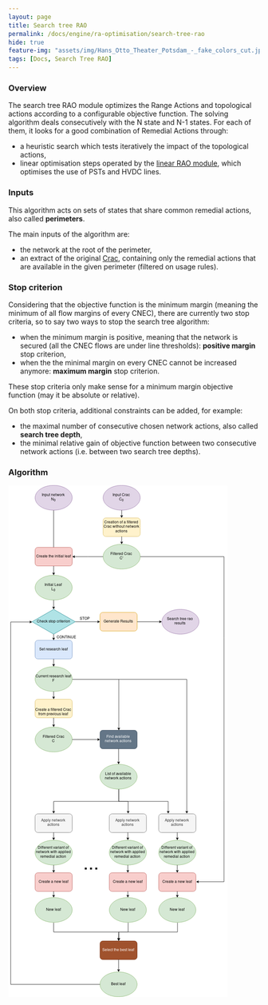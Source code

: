 ```yaml
---
layout: page
title: Search tree RAO
permalink: /docs/engine/ra-optimisation/search-tree-rao
hide: true
feature-img: "assets/img/Hans_Otto_Theater_Potsdam_-_fake_colors_cut.jpg"
tags: [Docs, Search Tree RAO]
---
```


### Overview

The search tree RAO module optimizes the Range Actions and topological actions according to a configurable objective function. The solving algorithm deals consecutively with the N state and N-1 states. For each of them, it looks for a good combination of Remedial Actions through:
- a heuristic search which tests iteratively the impact of the topological actions,
- linear optimisation steps operated by the [linear RAO module](/docs/engine/ra-optimisation/linear-rao), which optimises the use of PSTs and HVDC lines.

### Inputs

This algorithm acts on sets of states that share common remedial actions, also called **perimeters**.

The main inputs of the algorithm are:
- the network at the root of the perimeter,
- an extract of the original [Crac](/docs/data/crac), containing only the remedial actions that are available in the given perimeter (filtered on usage rules). 

### Stop criterion

Considering that the objective function is the minimum margin (meaning the minimum of all flow margins of every CNEC), there are currently two stop criteria, so to say two ways to stop the search tree algorithm:
- when the minimum margin is positive, meaning that the network is secured (all the CNEC flows are under line thresholds): **positive margin** stop criterion,
- when the the minimal margin on every CNEC cannot be increased anymore: **maximum margin** stop criterion.

These stop criteria only make sense for a minimum margin objective function (may it be absolute or relative).


On both stop criteria, additional constraints can be added, for example:
- the maximal number of consecutive chosen network actions, also called **search tree depth**,
- the minimal relative gain of objective function between two consecutive network actions (i.e. between two search tree depths).

### Algorithm

![Search tree RAO algorithm](/assets/img/search-tree-rao-algo.png)

